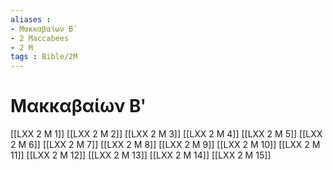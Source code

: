 ```yaml
---
aliases : 
- Μακκαβαίων Βʹ
- 2 Maccabees
- 2 M
tags : Bible/2M
---
```


# Μακκαβαίων Βʹ

[[LXX 2 M 1]]
[[LXX 2 M 2]]
[[LXX 2 M 3]]
[[LXX 2 M 4]]
[[LXX 2 M 5]]
[[LXX 2 M 6]]
[[LXX 2 M 7]]
[[LXX 2 M 8]]
[[LXX 2 M 9]]
[[LXX 2 M 10]]
[[LXX 2 M 11]]
[[LXX 2 M 12]]
[[LXX 2 M 13]]
[[LXX 2 M 14]]
[[LXX 2 M 15]]

